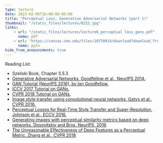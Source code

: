```yaml
---
type: lecture
date: 2023-02-05T16:00:00-05:00
title: "Perceptual Loss, Generative Adversarial Networks (part 1)"
thumbnail: "/static_files/lectures/0222.jpg"
links:
    - url: "/static_files/lectures/lecture6_perceptual loss_gans.pdf"
      name: pdf
    - url: "https://canvas.cmu.edu/files/10770914/download?download_frd=1"
      name: pptx
hide_from_announcments: true
---
```

Reading List:
- Szeliski Book, Chapter 5.5.3
- [Generative Adversarial Networks, Goodfellow et al., NeurIPS 2014.](https://arxiv.org/abs/1406.2661)
- [GAN Tutorial (NeurIPS 2016), by Ian Goodfellow.](https://arxiv.org/abs/1701.00160)
- [ICCV 2017 Tutorial on GANs.](https://sites.google.com/view/iccv-2017-gans/)
- [CVPR 2018 Tutorial on GANs.](https://sites.google.com/view/cvpr2018tutorialongans/)
- [Image style transfer using convolutional neural networks, Gatys et al., CVPR 2016.](https://rn-unison.github.io/articulos/style_transfer.pdf)
- [Perceptual Losses for Real-Time Style Transfer and Super-Resolution, Johnson et al., ECCV 2016.](https://arxiv.org/abs/1603.08155)
- [Generating images with perceptual similarity metrics based on deep networks. Dosovitskiy and Brox. NeurIPS, 2016](https://arxiv.org/abs/1602.02644)
- [The Unreasonable Effectiveness of Deep Features as a Perceptual Metric. Zhang et al., CVPR 2018](https://arxiv.org/abs/1801.03924)